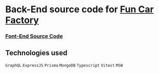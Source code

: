 # Back-End source code for [Fun Car Factory](https://fun-car-factory.web.app)

### [Font-End Source Code](https://github.com/mehedihasan2810/fun-car-factory-client)

## Technologies used

`GraphQL` `ExpressJS` `Prisma` `MongoDB` `Typescript` `Vitest` `MSW`
